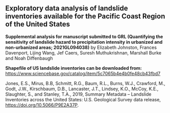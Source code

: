 ## Exploratory data analysis of landslide inventories available for the Pacific Coast Region of the United States

**Supplemental analysis for manuscript submitted to GRL (Quantifying the sensitivity of landslide hazard to precipitation intensity in urbanized and non-urbanized areas; 2021GL094038)** by Elizabeth Johnston, Frances Davenport, Lijing Wang, Jef Caers, Suresh Muthukrishnan, Marshall Burke and Noah Diffenbaugh 

**Shapefile of US landslide inventories can be downloaded from:** https://www.sciencebase.gov/catalog/item/5c7065b4e4b0fe48cb43fbd7

Jones, E.S., Mirus, B.B, Schmitt, R.G., Baum, R.L., Burns, W.J., Crawford, M., Godt, J.W., Kirschbaum, D.B., Lancaster, J.T., Lindsey, K.O., McCoy, K.E., Slaughter, S., and Stanley, T.A., 2019, Summary Metadata – Landslide Inventories across the United States: U.S. Geological Survey data release, https://doi.org/10.5066/P9E2A37P.




